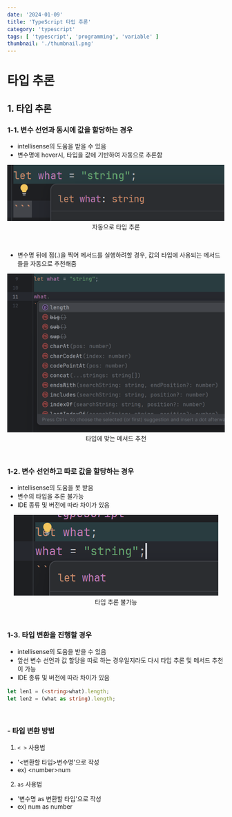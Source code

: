 ```yaml
---
date: '2024-01-09'
title: 'TypeScript 타입 추론'
category: 'typescript'
tags: [ 'typescript', 'programming', 'variable' ]
thumbnail: './thumbnail.png'
---
```


# 타입 추론

## 1. 타입 추론

### 1-1. 변수 선언과 동시에 값을 할당하는 경우

- intellisense의 도움을 받을 수 있음
- 변수명에 hover시, 타입을 값에 기반하여 자동으로 추론함

<p align="center">
  <img src="TS_type_assertion2.png" alt="타입추론1"><br/>
  <span>자동으로 타입 추론</span>
</p>

<br/>

- 변수명 뒤에 점(.)을 찍어 메서드를 실행하려할 경우, 값의 타입에 사용되는 메서드들을 자동으로 추천해줌

<p align="center">
  <img src="TS_type_assertion1.png" alt="타입추론2"><br/>
  <span>타입에 맞는 메서드 추천</span>
</p>

<br>

### 1-2. 변수 선언하고 따로 값을 할당하는 경우

- intellisense의 도움을 못 받음
- 변수의 타입을 추론 불가능
- IDE 종류 및 버전에 따라 차이가 있음

<p align="center">
  <img src="TS_type_assertion3.png" alt="타입추론3"><br/>
  <span>타입 추론 불가능</span>
</p>

<br>

### 1-3. 타입 변환을 진행할 경우

- intellisense의 도움을 받을 수 있음
- 앞선 변수 선언과 값 할당을 따로 하는 경우일지라도 다시 타입 추론 및 메서드 추천이 가능
- IDE 종류 및 버전에 따라 차이가 있음

```typescript
let len1 = (<string>what).length;
let len2 = (what as string).length;
```

<br>

### - 타입 변환 방법

1. `< >` 사용법

- '<변환할 타입>변수명'으로 작성
- ex) \<number>num

2. `as` 사용법

- '변수명 as 변환할 타입'으로 작성
- ex) num as number

[//]: # (---)

[//]: # ()

[//]: # (## Source)

[//]: # ()

[//]: # (- [<>]&#40;<>&#41;)

